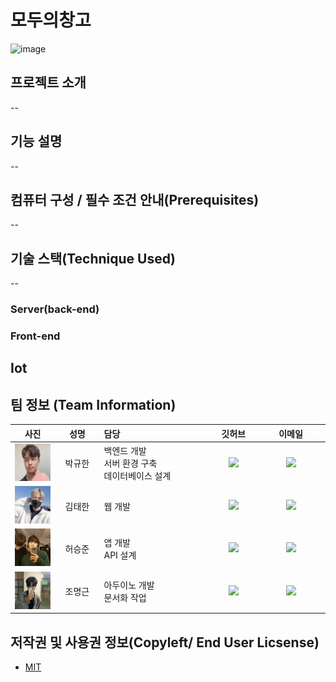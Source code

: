 # 모두의창고

![image](https://user-images.githubusercontent.com/81310047/136657199-26290e89-19f4-4573-b7f3-6895ab4f4dad.png)


## 프로젝트 소개

--

## 기능 설명

--

## 컴퓨터 구성 / 필수 조건 안내(Prerequisites)

--

## 기술 스택(Technique Used)

--

### Server(back-end)

### Front-end

## Iot

## 팀 정보 (Team Information)
<table width="788">
<thead>
<tr>
<th width="100" align="center">사진</th>
<th width="100" align="center">성명</th>
<th width="150" align="left">담당</th>
<th width="100" align="center">깃허브</th>
<th width="175" align="center">이메일</th>
</tr> 
</thead>
<tbody>
<tr>
<td width="100" align="center"><img src="/image/박규한.jpg" width="60" height="60"></td>
<td width="100" align="center">박규한</td>
<td width="150">백엔드 개발<br>서버 환경 구축<br>데이터베이스 설계</td>
<td width="100" align="center">
	<a href="https://github.com/rbgksqkr">
		<img src="http://img.shields.io/badge/rbgksqkr-655ced?style=social&logo=github"/>
	</a>
</td>
<td width="175" align="center">
	<a href="mailto:rbgks1937@gmail.com"><img src="https://img.shields.io/static/v1?label=&message=rbgks1937@gmail.com&color=orange&style=flat-square&logo=gmail"></a>
	</td>
</tr>
<tr>
<td width="100" align="center"><img src="/image/김태한.jpg" width="60" height="60"></td>
<td width="100" align="center">김태한</td>
<td width="300">웹 개발<br></td>
</td>
<td width="100" align="center">
	<a href="https://github.com/TaehanKim00">
		<img src="http://img.shields.io/badge/TaehanKim00-655ced?style=social&logo=github"/>
	</a>
</td>
<td width="175" align="center">
	<a href="mailto:tk5582lm@gmail.com"><img src="https://img.shields.io/static/v1?label=&message=tk5582lm@gmail.com&color=green&style=flat-square&logo=gmail"></a>
	</td>
</tr>
<tr>
<td width="100" align="center"><img src="/image/허승준.jpg" width="60" height="60"></td>
<td width="100" align="center">허승준</td>
<td width="300">앱 개발<br>API 설계<br></td>
</td>
<td width="100" align="center">
	<a href="https://github.com/superjunn">
		<img src="http://img.shields.io/badge/superjunn-655ced?style=social&logo=github"/>
	</a>
</td>
<td width="175" align="center">
	<a href="mailto:superjunn00@gmail.com.com"><img src="https://img.shields.io/static/v1?label=&message=superjunn00@gmail.com&color=green&style=flat-square&logo=gmail"></a>
	</td>
</tr>
<tr>
<td width="100" align="center"><img src="/image/조명근.PNG" width="60" height="60"></td>
<td width="100" align="center">조명근</td>
<td width="300">아두이노 개발<br>문서화 작업<br></td>
</td>
<td width="100" align="center">
	<a href="https://github.com/realisshomyang">
		<img src="http://img.shields.io/badge/realisshomyang-655ced?style=social&logo=github"/>
	</a>
</td>
<td width="175" align="center">
	<a href="mailto:mgmg612@gmail.com"><img src="https://img.shields.io/static/v1?label=&message=mgmg612@gmail.com&color=green&style=flat-square&logo=gmail"></a>
	</td>
</tr>
</tr>
</tbody>
</table>


## 저작권 및 사용권 정보(Copyleft/ End User Licsense)
 * [MIT](https://github.com/osamhack2021/WEB_APP_IOT_ModuChangGo_Chang-keeper/blob/main/LICENSE)
